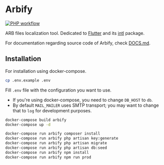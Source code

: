 # Arbify

[![PHP workflow][php-workflow-badge]][php-workflow]

ARB files localization tool. Dedicated to [Flutter](https://flutter.dev) and its [intl](https://pub.dev/packages/intl) package.

For documentation regarding source code of Arbify, check [DOCS.md](DOCS.md).

## Installation

For installation using docker-compose.

```bash
cp .env.example .env
```

Fill `.env` file with the configuration you want to use.

- If you're using docker-compose, you need to change `DB_HOST` to `db`.
- By default `MAIL_MAILER` uses SMTP transport; you may want to change that to `log` for development purposes.

```bash
docker-compose build arbify
docker-compose up -d

docker-compose run arbify composer install
docker-compose run arbify php artisan key:generate
docker-compose run arbify php artisan migrate
docker-compose run arbify php artisan db:seed
docker-compose run arbify npm install
docker-compose run arbify npm run prod
```

[php-workflow]: https://github.com/Arbify/Arbify/actions?query=workflow%3APHP
[php-workflow-badge]: https://github.com/Arbify/Arbify/workflows/PHP/badge.svg

